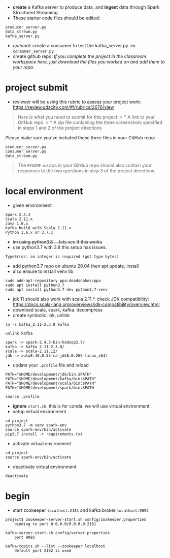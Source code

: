 # ##############################################################################

* __create__ a Kafka server to produce data, and __ingest__ data through Spark Structured Streaming.
* These starter code files should be edited:
```
producer_server.py
data_stream.py
kafka_server.py
```
* _optional_: create a consumer to test the kafka_server.py. ex. `consumer_server.py`
* create github repo: _If you complete the project in the classroom workspace here, just download the files you worked on and add them to your repo._

# project submit
* reviewer will be using this rubric to assess your project work: https://review.udacity.com/#!/rubrics/2676/view
> Here is what you need to submit for this project:
    > * A link to your GitHub repo.
    > * A zip file containing the three screenshots specified in steps 1 and 2 of the project directions

Please make sure you've included these three files in your GitHub repo:
```
producer_server.py
consumer_server.py
data_stream.py
```

> The `README.md` doc in your GitHub repo should also contain your responses to the two questions in step 3 of the project directions.

# ##############################################################################

# local environment
* given environment
```
Spark 2.4.3
Scala 2.11.x
Java 1.8.x
Kafka build with Scala 2.11.x
Python 3.6.x or 3.7.x
```
* ~~im using python3.8 ... lets see if this works~~
* use python3.7 with 3.8 this setup has issues.
```
TypeError: an integer is required (got type bytes)
```
* add python3.7 repo on ubuntu 20.04 then apt update, install
* also ensure to install venv lib
```
sudo add-apt-repository ppa:deadsnakes/ppa
sudo apt install python3.7
sudo apt install python3.7-dev python3.7-venv
```
* jdk 11 should also work with scala 2.11.*. check JDK compatibility: https://docs.scala-lang.org/overviews/jdk-compatibility/overview.html
* download scala, spark, kafka. decompress
* create symbolic link, unlink
```
ln -s kafka_2.11-2.3.0 kafka

unlink kafka

spark -> spark-2.4.3-bin-hadoop2.7/
kafka -> kafka_2.11-2.3.0/
scala -> scala-2.11.12/
jdk -> zulu8.48.0.53-ca-jdk8.0.265-linux_x64/
```
* update your `.profile` file and reload
```
PATH="$HOME/development/jdk/bin:$PATH"
PATH="$HOME/development/kafka/bin:$PATH"
PATH="$HOME/development/scala/bin:$PATH"
PATH="$HOME/development/spark/bin:$PATH

source .profile
```
* __ignore__ `start.sh`. this is for conda. we will use virtual environment.
* setup virtual environment
```
cd project
python3.7 -m venv spark-env
source spark-env/bin/activate
pip3.7 install -r requirements.txt
```

* activate virtual environment
```
cd project
source spark-env/bin/activate
```

* deactivate virtual environment
```
deactivate
```

# begin
* start zookeeper `localhost:2181` and kafka broker `localhost:9092`
```
project$ zookeeper-server-start.sh config/zookeeper.properties
    binding to port 0.0.0.0/0.0.0.0:2181

kafka-server-start.sh config/server.properties
    port 9092

kafka-topics.sh --list --zookeeper localhost
    default port 2182 is used
```
